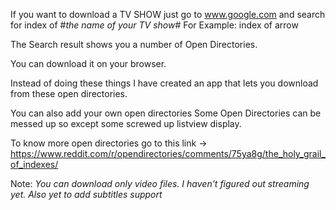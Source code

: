 If you want to download a TV SHOW just go to www.google.com and search for index of #*the name of your TV show*#
      For Example:
            index of arrow
 
The Search result shows you a number of Open Directories.

You can download it on your browser.

Instead of doing these things I have created an app that lets you download from these open directories.

You can also add your own open directories
Some Open Directories can be messed up so except some screwed up listview display.

To know more open directories go to this link -> https://www.reddit.com/r/opendirectories/comments/75ya8g/the_holy_grail_of_indexes/

Note: 
*You can download only video files.
I haven't figured out streaming yet.
Also yet to add subtitles support*

